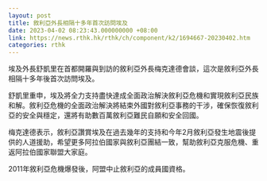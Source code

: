 ```yaml
---
layout: post
title: 敘利亞外長相隔十多年首次訪問埃及
date: 2023-04-02 08:23:43.000000000 +08:00
link: https://news.rthk.hk/rthk/ch/component/k2/1694667-20230402.htm
categories: rthk
---
```


埃及外長舒凱里在首都開羅與到訪的敘利亞外長梅克達德會談，這次是敘利亞外長相隔十多年後首次訪問埃及。

舒凱里重申，埃及將全力支持盡快達成全面政治解決敘利亞危機和實現敘利亞民族和解。敘利亞危機的全面政治解決將結束外國對敘利亞事務的干涉，確保恢復敘利亞的安全與穩定，還將有助數百萬敘利亞難民自願和安全回國。

梅克達德表示，敘利亞讚賞埃及在過去幾年的支持和今年2月敘利亞發生地震後提供的人道援助，希望更多阿拉伯國家與敘利亞團結一致，幫助敘利亞克服危機、重返阿拉伯國家聯盟大家庭。

2011年敘利亞危機爆發後，阿盟中止敘利亞的成員國資格。

